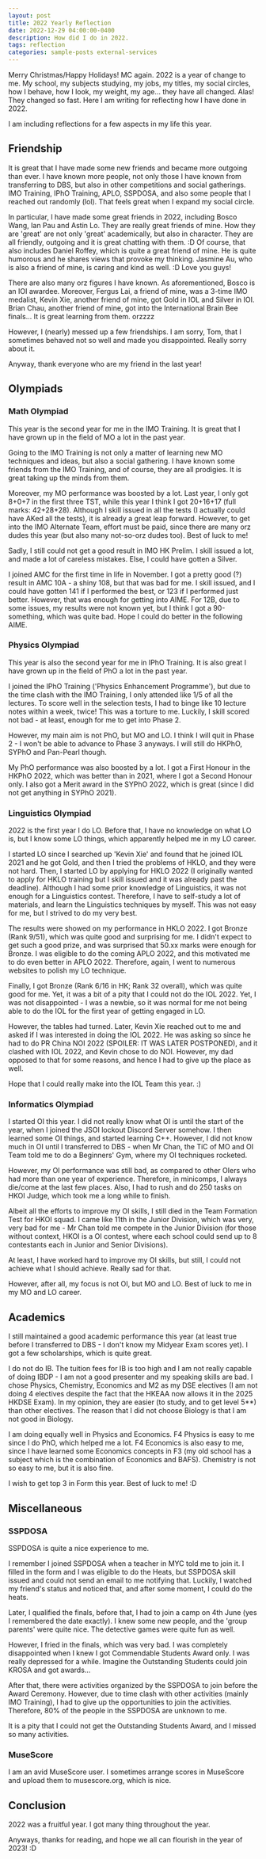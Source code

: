 ```yaml
---
layout: post
title: 2022 Yearly Reflection
date: 2022-12-29 04:00:00-0400
description: How did I do in 2022.
tags: reflection
categories: sample-posts external-services
---
```


Merry Christmas/Happy Holidays! MC again. 2022 is a year of change to me. My school, my subjects studying, my jobs, my titles, my social circles, how I behave, how I look, my weight, my age... they have all changed. Alas! They changed so fast. Here I am writing for reflecting how I have done in 2022.

I am including reflections for a few aspects in my life this year.

## Friendship

It is great that I have made some new friends and became more outgoing than ever. I have known more people, not only those I have known from transferring to DBS, but also in other competitions and social gatherings. IMO Training, IPhO Training, APLO, SSPDOSA, and also some people that I reached out randomly (lol). That feels great when I expand my social circle.

In particular, I have made some great friends in 2022, including Bosco Wang, Ian Pau and Astin Lo. They are really great friends of mine. How they are 'great' are not only 'great' academically, but also in character. They are all friendly, outgoing and it is great chatting with them. :D Of course, that also includes Daniel Roffey, which is quite a great friend of mine. He is quite humorous and he shares views that provoke my thinking. Jasmine Au, who is also a friend of mine, is caring and kind as well. :D Love you guys!

There are also many orz figures I have known. As aforementioned, Bosco is an IOI awardee. Moreover, Fergus Lai, a friend of mine, was a 3-time IMO medalist, Kevin Xie, another friend of mine, got Gold in IOL and Silver in IOI. Brian Chau, another friend of mine, got into the International Brain Bee finals... It is great learning from them. orzzzz

However, I (nearly) messed up a few friendships. I am sorry, Tom, that I sometimes behaved not so well and made you disappointed. Really sorry about it.

Anyway, thank everyone who are my friend in the last year!

## Olympiads

### Math Olympiad

This year is the second year for me in the IMO Training. It is great that I have grown up in the field of MO a lot in the past year.

Going to the IMO Training is not only a matter of learning new MO techniques and ideas, but also a social gathering. I have known some friends from the IMO Training, and of course, they are all prodigies. It is great taking up the minds from them.

Moreover, my MO performance was boosted by a lot. Last year, I only got 8+0+7 in the first three TST, while this year I think I got 20+16+17 (full marks: 42+28+28). Although I skill issued in all the tests (I actually could have AKed all the tests), it is already a great leap forward. However, to get into the IMO Alternate Team, effort must be paid, since there are many orz dudes this year (but also many not-so-orz dudes too). Best of luck to me!

Sadly, I still could not get a good result in IMO HK Prelim. I skill issued a lot, and made a lot of careless mistakes. Else, I could have gotten a Silver.

I joined AMC for the first time in life in November. I got a pretty good (?) result in AMC 10A - a shiny 108, but that was bad for me. I skill issued, and I could have gotten 141 if I performed the best, or 123 if I performed just better. However, that was enough for getting into AIME. For 12B, due to some issues, my results were not known yet, but I think I got a 90-something, which was quite bad. Hope I could do better in the following AIME.

### Physics Olympiad

This year is also the second year for me in IPhO Training. It is also great I have grown up in the field of PhO a lot in the past year.

I joined the IPhO Training ('Physics Enhancement Programme'), but due to the time clash with the IMO Training, I only attended like 1/5 of all the lectures. To score well in the selection tests, I had to binge like 10 lecture notes within a week, twice! This was a torture to me. Luckily, I skill scored not bad - at least, enough for me to get into Phase 2.

However, my main aim is not PhO, but MO and LO. I think I will quit in Phase 2 - I won't be able to advance to Phase 3 anyways. I will still do HKPhO, SYPhO and Pan-Pearl though.

My PhO performance was also boosted by a lot. I got a First Honour in the HKPhO 2022, which was better than in 2021, where I got a Second Honour only. I also got a Merit award in the SYPhO 2022, which is great (since I did not get anything in SYPhO 2021).

### Linguistics Olympiad

2022 is the first year I do LO. Before that, I have no knowledge on what LO is, but I know some LO things, which apparently helped me in my LO career.

I started LO since I searched up 'Kevin Xie' and found that he joined IOL 2021 and he got Gold, and then I tried the problems of HKLO, and they were not hard. Then, I started LO by applying for HKLO 2022 (I originally wanted to apply for HKLO training but I skill issued and it was already past the deadline). Although I had some prior knowledge of Linguistics, it was not enough for a Linguistics contest. Therefore, I have to self-study a lot of materials, and learn the Linguistics techniques by myself. This was not easy for me, but I strived to do my very best.

The results were showed on my performance in HKLO 2022. I got Bronze (Rank 9/51), which was quite good and surprising for me. I didn't expect to get such a good prize, and was surprised that 50.xx marks were enough for Bronze. I was eligible to do the coming APLO 2022, and this motivated me to do even better in APLO 2022. Therefore, again, I went to numerous websites to polish my LO technique.

Finally, I got Bronze (Rank 6/16 in HK; Rank 32 overall), which was quite good for me. Yet, it was a bit of a pity that I could not do the IOL 2022. Yet, I was not disappointed - I was a newbie, so it was normal for me not being able to do the IOL for the first year of getting engaged in LO.

However, the tables had turned. Later, Kevin Xie reached out to me and asked if I was interested in doing the IOL 2022. He was asking so since he had to do PR China NOI 2022 (SPOILER: IT WAS LATER POSTPONED), and it clashed with IOL 2022, and Kevin chose to do NOI. However, my dad opposed to that for some reasons, and hence I had to give up the place as well.

Hope that I could really make into the IOL Team this year. :)

### Informatics Olympiad

I started OI this year. I did not really know what OI is until the start of the year, when I joined the JSOI lockout Discord Server somehow. I then learned some OI things, and started learning C++. However, I did not know much in OI until I transferred to DBS - when Mr Chan, the TiC of MO and OI Team told me to do a Beginners' Gym, where my OI techniques rocketed.

However, my OI performance was still bad, as compared to other OIers who had more than one year of experience. Therefore, in minicomps, I always die/come at the last few places. Also, I had to rush and do 250 tasks on HKOI Judge, which took me a long while to finish.

Albeit all the efforts to improve my OI skills, I still died in the Team Formation Test for HKOI squad. I came like 11th in the Junior Division, which was very, very bad for me - Mr Chan told me compete in the Junior Division (for those without context, HKOI is a OI contest, where each school could send up to 8 contestants each in Junior and Senior Divisions).

At least, I have worked hard to improve my OI skills, but still, I could not achieve what I should achieve. Really sad for that.

However, after all, my focus is not OI, but MO and LO. Best of luck to me in my MO and LO career.

## Academics

I still maintained a good academic performance this year (at least true before I transferred to DBS - I don't know my Midyear Exam scores yet). I got a few scholarships, which is quite great.

I do not do IB. The tuition fees for IB is too high and I am not really capable of doing IBDP - I am not a good presenter and my speaking skills are bad. I chose Physics, Chemistry, Economics and M2 as my DSE electives (I am not doing 4 electives despite the fact that the HKEAA now allows it in the 2025 HKDSE Exam). In my opinion, they are easier (to study, and to get level 5**) than other electives. The reason that I did not choose Biology is that I am not good in Biology.

I am doing equally well in Physics and Economics. F4 Physics is easy to me since I do PhO, which helped me a lot. F4 Economics is also easy to me, since I have learned some Economics concepts in F3 (my old school has a subject which is the combination of Economics and BAFS). Chemistry is not so easy to me, but it is also fine.

I wish to get top 3 in Form this year. Best of luck to me! :D

## Miscellaneous

### SSPDOSA

SSPDOSA is quite a nice experience to me.

I remember I joined SSPDOSA when a teacher in MYC told me to join it. I filled in the form and I was eligible to do the Heats, but SSPDOSA skill issued and could not send an email to me notifying that. Luckily, I watched my friend's status and noticed that, and after some moment, I could do the heats.

Later, I qualified the finals, before that, I had to join a camp on 4th June (yes I remembered the date exactly). I knew some new people, and the 'group parents' were quite nice. The detective games were quite fun as well.

However, I fried in the finals, which was very bad. I was completely disappointed when I knew I got Commendable Students Award only. I was really depressed for a while. Imagine the Outstanding Students could join KROSA and got awards...

After that, there were activities organized by the SSPDOSA to join before the Award Ceremony. However, due to time clash with other activities (mainly IMO Training), I had to give up the opportunities to join the activities. Therefore, 80% of the people in the SSPDOSA are unknown to me.

It is a pity that I could not get the Outstanding Students Award, and I missed so many activities.

### MuseScore

I am an avid MuseScore user. I sometimes arrange scores in MuseScore and upload them to musescore.org, which is nice.

## Conclusion

2022 was a fruitful year. I got many thing throughout the year.

Anyways, thanks for reading, and hope we all can flourish in the year of 2023! :D
